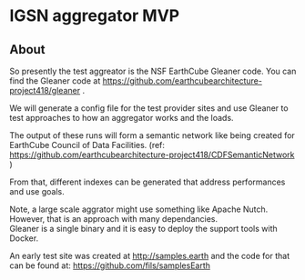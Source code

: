 # IGSN aggregator MVP

## About

So presently the test aggreator is the NSF EarthCube Gleaner code.
You can find the Gleaner code at 
https://github.com/earthcubearchitecture-project418/gleaner .

We will generate a config file for the test provider sites and
use Gleaner to test approaches to how an aggregator works and the 
loads.  

The output of these runs will form a semantic network like being
created for EarthCube Council of Data Facilities. 
(ref: https://github.com/earthcubearchitecture-project418/CDFSemanticNetwork )

From that,  different indexes can be generated that address 
performances and use goals.   

Note, a large scale aggrator might use something like Apache Nutch.  
However, that is an approach with many dependancies.  
Gleaner is a single binary and it is easy to deploy the support tools 
with Docker.   

An early test site was created at http://samples.earth and the 
code for that can be found at: https://github.com/fils/samplesEarth

